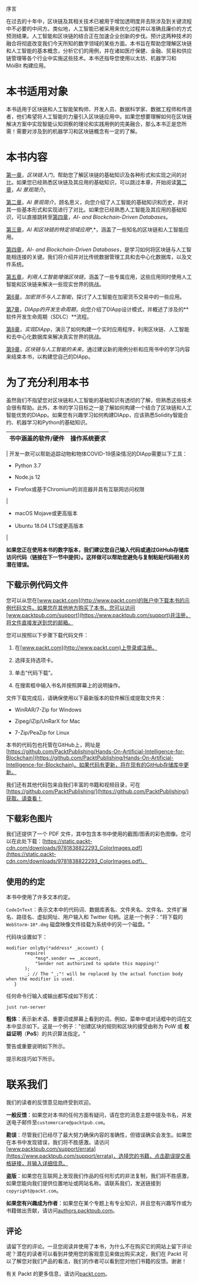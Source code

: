 序言

在过去的十年中，区块链及其相关技术已被用于增加透明度并去除涉及到关键流程中不必要的中间方。类似地，人工智能已被采用来优化过程并以准确且廉价的方式预测结果。人工智能和区块链的结合正在加速企业创新的步伐。预计这两种技术的融合将彻底改变我们今天所知的数字领域的某些方面。本书旨在帮助您理解区块链和人工智能的基本概念，分析它们的用例，并在诸如医疗保健、金融、贸易和供应链管理等各个行业中实施这些技术。本书还指导您使用以太坊、机器学习和 MóiBit 构建应用。

# 本书适用对象

本书适用于区块链和人工智能架构师、开发人员、数据科学家、数据工程师和传道者，他们希望将人工智能的力量引入区块链应用中。如果您想要理解如何在区块链解决方案中实现智能认知洞察的理论和实践用例的完美融合，那么本书正是您所需！需要对涉及到的机器学习和区块链概念有一定的了解。

# 本书内容

[第一章](c9fa3dfc-7ac8-45a8-8c00-7dafed9e9389.xhtml)，*区块链入门*，帮助您了解区块链的基础知识及各种形式和实现之间的对比。如果您已经熟悉区块链及其应用的基础知识，可以跳过本章，开始阅读[第二章](8d65a7c4-c90d-42ec-bf01-2d387f52de99.xhtml)，*AI 景观简介*。

[第二章](8d65a7c4-c90d-42ec-bf01-2d387f52de99.xhtml)，*AI 景观简介*，顾名思义，向您介绍了人工智能的基础知识和历史，并对其一些基本形式和实现进行了对比。如果您已经熟悉人工智能及其应用的基础知识，可以直接跳转至[第四章](75f3d1ef-59e1-4a7a-975b-114f2b50a6fe.xhtml)，*AI- and Blockchain-Driven Databases*。

[第三章](b21a701f-4a28-4570-9135-7ccf987451ae.xhtml)，*AI 和区块链的特定领域应用**,*，涵盖了一些知名的区块链和人工智能应用。

[第四章](75f3d1ef-59e1-4a7a-975b-114f2b50a6fe.xhtml)，*AI- and Blockchain-Driven Databases*，是学习如何将区块链与人工智能相连接的关键。我们将介绍并对比传统数据管理工具和去中心化数据库，以及文件系统。

[第五章](b9f3aeae-120d-4954-8466-1f9683058060.xhtml)，*利用人工智能增强区块链*，涵盖了一些专属应用，这些应用同时使用人工智能和区块链来解决一些现实世界的挑战。

[第6章](f9a00873-de32-4fe9-aae8-4c6cce1ee96c.xhtml)，*加密货币与人工智能*，探讨了人工智能在加密货币交易中的一些应用。

[第7章](dce2532d-dc68-42b1-996e-8b5f3336848e.xhtml)，*DIApp的开发生命周期*，向您介绍了DIApp设计模式，并概述了涉及的**软件开发生命周期（SDLC）**流程。

[第8章](2642decc-1e7e-44f4-84a4-4b7a42ddda25.xhtml)，*实现DIApp*，演示了如何构建一个实时应用程序，利用区块链、人工智能和去中心化数据库来解决真实世界的挑战。

[第9章](7723b87d-ec13-45e3-bd98-ed9a7f327e77.xhtml)，*区块链与人工智能的未来*，通过建议新的用例分析和应用书中的学习内容来结束本书，以构建您自己的DIApp。

# 为了充分利用本书

虽然我们不指望您对区块链和人工智能的基础知识有透彻的了解，但熟悉这些技术会很有帮助。此外，本书的学习目标之一是了解如何构建一个结合了区块链和人工智能优势的DIApp。如果您有兴趣学习如何构建DIApp，应该熟悉Solidity智能合约、机器学习和Python的基础知识。

| **书中涵盖的软件/硬件** | **操作系统要求** |
| --- | --- |

| 开发一款可以帮助追踪动物和物体COVID-19感染情况的DIApp需要以下工具：

+   Python 3.7

+   Node.js 12

+   Firefox或基于Chromium的浏览器并具有互联网访问权限

|

+   macOS Mojave或更高版本

+   Ubuntu 18.04 LTS或更高版本

|

**如果您正在使用本书的数字版本，我们建议您自己输入代码或通过GitHub存储库访问代码（链接在下一节中提供）。这样做可以帮助您避免与复制粘贴代码相关的潜在错误。**

## 下载示例代码文件

您可以从您在[www.packt.com](http://www.packt.com)的账户中下载本书的示例代码文件。如果您在其他地方购买了本书，您可以访问[www.packtpub.com/support](https://www.packtpub.com/support)并注册，将文件直接发送到您的邮箱。

您可以按照以下步骤下载代码文件：

1.  在[www.packt.com](http://www.packt.com)上登录或注册。

1.  选择支持选项卡。

1.  单击“代码下载”。

1.  在搜索框中输入书名并按照屏幕上的说明操作。

文件下载完成后，请确保使用以下最新版本的软件解压或提取文件夹：

+   WinRAR/7-Zip for Windows

+   Zipeg/iZip/UnRarX for Mac

+   7-Zip/PeaZip for Linux

本书的代码包也托管在GitHub上，网址是[https://github.com/PacktPublishing/Hands-On-Artificial-Intelligence-for-Blockchain](https://github.com/PacktPublishing/Hands-On-Artificial-Intelligence-for-Blockchain)。如果代码有更新，将在现有的GitHub存储库中更新。

我们还有其他代码包来自我们丰富的书籍和视频目录，可在[https://github.com/PacktPublishing/](https://github.com/PacktPublishing/)获取。请查看！

## 下载彩色图片

我们还提供了一个 PDF 文件，其中包含本书中使用的截图/图表的彩色图像。您可以在此处下载：[https://static.packt-cdn.com/downloads/9781838822293_ColorImages.pdf](https://static.packt-cdn.com/downloads/9781838822293_ColorImages.pdf)。

## 使用的约定

本书中使用了许多文本约定。

`CodeInText`：表示文本中的代码词、数据库表名、文件夹名、文件名、文件扩展名、路径名、虚拟网址、用户输入和 Twitter 句柄。这是一个例子："将下载的 `WebStorm-10*.dmg` 磁盘映像文件挂载为系统中的另一个磁盘。"

代码块设置如下：

```
modifier onlyBy(*address* _account) {
       require(
           *msg*.sender == _account,
           "Sender not authorized to update this mapping!"
       );
       _; // The "_;"! will be replaced by the actual function body when the modifier is used.
   }
```

任何命令行输入或输出都写成如下形式：

```
just run-server
```

**粗体**：表示新术语、重要词或屏幕上看到的词。例如，菜单中或对话框中的词在文本中显示如下。这是一个例子："创建区块的规则和区块的接受由称为 PoW 或 **权益证明**（**PoS**）的共识算法指定。"

警告或重要说明如下所示。

提示和技巧如下所示。

# 联系我们

我们的读者的反馈意见始终受到欢迎。

**一般反馈**：如果您对本书的任何方面有疑问，请在您的消息主题中提及书名，并发送电子邮件至`customercare@packtpub.com`。

**勘误**：尽管我们已经尽了最大努力确保内容的准确性，但错误确实会发生。如果您在本书中发现错误，我们将不胜感激。请访问[www.packtpub.com/support/errata](https://www.packtpub.com/support/errata)，选择您的书籍，点击勘误提交表格链接，并输入详细信息。

**盗版**：如果您在互联网上发现我们作品的任何形式的非法复制，我们将不胜感激，如果您能向我们提供位置地址或网站名称。请联系我们，发送链接到`copyright@packt.com`。

**如果您有兴趣成为作者**：如果您在某个专题上有专业知识，并且您有兴趣写作或为书籍做出贡献，请访问[authors.packtpub.com](http://authors.packtpub.com/)。

## 评论

请留下您的评论。一旦您阅读并使用了本书，为什么不在购买它的网站上留下评论呢？潜在的读者可以看到并使用您的客观意见来做出购买决定，我们在 Packt 可以了解您对我们产品的看法，我们的作者可以看到您对他们书籍的反馈。谢谢！

有关 Packt 的更多信息，请访问[packt.com](http://www.packt.com/)。
